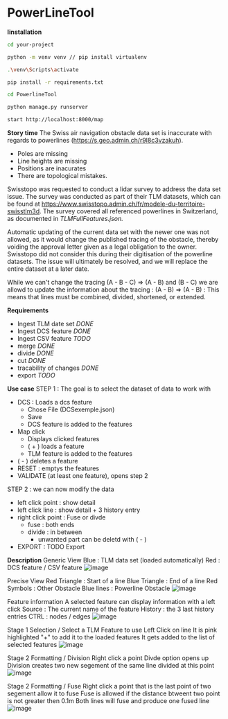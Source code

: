 # PowerLineTool

**Iinstallation**
```bash
cd your-project

python -m venv venv // pip install virtualenv

.\venv\Scripts\activate

pip install -r requirements.txt

cd PowerlineTool

python manage.py runserver

start http://localhost:8000/map
```
**Story time**
The Swiss air navigation obstacle data set is inaccurate with regards to powerlines (https://s.geo.admin.ch/r9l8c3vzakuh). 
 - Poles are missing
 - Line heights are missing
 - Positions are inacurates
 - There are topological mistakes.

Swisstopo was requested to conduct a lidar survey to address the data set issue. The survey was conducted as part of their TLM datasets, which can be found at https://www.swisstopo.admin.ch/fr/modele-du-territoire-swisstlm3d. The survey covered all referenced powerlines in Switzerland, as documented in _TLMFullFeatures.json._

Automatic updating of the current data set with the newer one was not allowed, as it would change the published tracing of the obstacle, thereby voiding the approval letter given as a legal obligation to the owner. 
Swisstopo did not consider this during their digitisation of the powerline datasets.
The issue will ultimately be resolved, and we will replace the entire dataset at a later date. 

While we can't change the tracing (A - B - C) => (A - B) and (B - C) we are allowd to update the information about the tracing : (A - B) => (A - B) :
This means that lines must be combined, divided, shortened, or extended.

**Requirements**
 - Ingest TLM date set      _DONE_
 - Ingest DCS feature       _DONE_
 - Ingest CSV feature       _TODO_
 - merge                    _DONE_
 - divide                   _DONE_
 - cut                      _DONE_
 - tracability of changes   _DONE_
 - export                   _TODO_

**Use case**
STEP 1 : The goal is to select the dataset of data to work with
- DCS : Loads a dcs feature 
  - Chose File (DCSexemple.json)
  - Save
  - DCS feature is added to the features
- Map click
    - Displays clicked features
    - ( + ) loads a feature
    - TLM feature is added to the features
- ( - ) deletes a feature
- RESET : emptys the features
- VALIDATE (at least one feature), opens step 2

STEP 2 : we can now modify the data
- left click point : show detail
- left click line : show detail + 3 history entry
- right click point : Fuse or divde 
  - fuse : both ends
  - divide : in between
    - unwanted part can be deletd with ( - )
- EXPORT : TODO Export

**Description**
Generic View
Blue : TLM data set (loaded automatically)
Red : DCS feature / CSV feature
![image](https://github.com/3l-gee/PowerLineTool/assets/124341972/a42060b8-a1a7-4240-87db-7615a511eed4)

Precise View
Red Triangle : Start of a line
Blue Triangle : End of a line
Red Symbols : Other Obstacle 
Blue lines : Powerline Obstacle
![image](https://github.com/3l-gee/PowerLineTool/assets/124341972/d042bcdc-bc64-40bf-be6e-28e5d6be81ba)

Feature information
A selected feature can display information with a left click
Source : The current name of the feature
History : the 3 last history entries
CTRL : nodes / edges 
![image](https://github.com/3l-gee/PowerLineTool/assets/124341972/36826edd-454e-4420-a92e-b4c04a208674)

Stage 1 Selection / Select a TLM Feature to use 
Left Click on line 
It is pink highlighted
"+" to add it to the loaded features
It gets added to the list of selected features
![image](https://github.com/3l-gee/PowerLineTool/assets/124341972/dc8e1a58-b4aa-4ca8-9f2f-a44bc574c82c)

Stage 2 Formatting / Division
Right click a point
Divde option opens up
Division creates two new segement of the same line divided at this point
![image](https://github.com/3l-gee/PowerLineTool/assets/124341972/5afbe653-ae7c-4a14-84d0-8d6e02bb31fb)

Stage 2 Formatting / Fuse
Right click a point that is the last point of two segement allow it to fuse
Fuse is allowed if the distance btweent two point is not greater then 0.1m
Both lines will fuse and produce one fused line
![image](https://github.com/3l-gee/PowerLineTool/assets/124341972/51914691-6c62-442c-93e7-3bd8b692e2f3)

